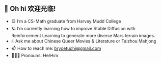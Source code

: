 ## 🏮 Oh hi 欢迎光临! 

<!--
**btuchi/btuchi** is a ✨ _special_ ✨ repository because its `README.md` (this file) appears on your GitHub profile.
Here are some ideas to get you started:
-->

- 🟨 I’m a CS-Math graduate from Harvey Mudd College
- 🪐 I’m currently learning how to improve Stable Diffusion with Reinforcement Learning to generate more diverse Mars terrain images.
- 🀄 Ask me about Chinese Queer Movies & Literature or Taizhou Mahjong
- 📫 How to reach me: brycetuchi@gmail.com
- 👨‍👨‍👦 Pronouns: He/Him

